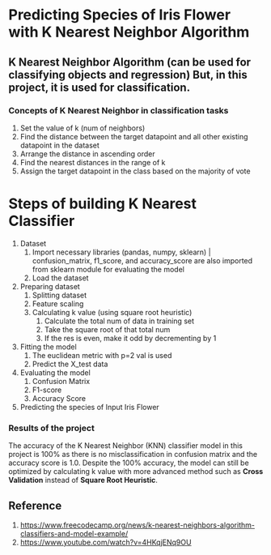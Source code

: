 # Predicting Species of Iris Flower with K Nearest Neighbor Algorithm

## K Nearest Neighbor Algorithm (can be used for classifying objects and regression) But, in this project, it is used for classification.

### Concepts of K Nearest Neighbor in classification tasks
1. Set the value of k (num of neighbors)
2. Find the distance between the target datapoint and all other existing datapoint in the dataset
3. Arrange the distance in ascending order
4. Find the nearest distances in the range of k
5. Assign the target datapoint in the class based on the majority of vote 

# Steps of building K Nearest Classifier 
1. Dataset
   1. Import necessary libraries (pandas, numpy, sklearn) | confusion_matrix, f1_score, and accuracy_score are also imported from sklearn module for evaluating the model
   2. Load the dataset
2. Preparing dataset
   1. Splitting dataset
   2. Feature scaling
   3. Calculating k value (using square root heuristic)
      1. Calculate the total num of data in training set
      2. Take the square root of that total num
      3. If the res is even, make it odd by decrementing by 1
3. Fitting the model
   1. The euclidean metric with p=2 val is used
   2. Predict the X_test data
4. Evaluating the model
   1. Confusion Matrix
   2. F1-score
   3. Accuracy Score
5. Predicting the species of Input Iris Flower
   
### Results of the project
The accuracy of the K Nearest Neighbor (KNN) classifier model in this project is 100% as there is no misclassification in confusion matrix and the accuracy score is 1.0. Despite the 100% accuracy, the model can still be optimized by calculating k value with more advanced method such as **Cross Validation** instead of **Square Root Heuristic**.

## Reference
1. https://www.freecodecamp.org/news/k-nearest-neighbors-algorithm-classifiers-and-model-example/
2. https://www.youtube.com/watch?v=4HKqjENq9OU